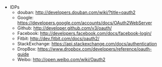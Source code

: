 * IDPs
  - douban: http://developers.douban.com/wiki/?title=oauth2
  - Google: <https://developers.google.com/accounts/docs/OAuth2WebServer>
  - Github: <http://developer.github.com/v3/oauth/>
  - Facebook: <http://developers.facebook.com/docs/facebook-login/>
  - Fitbit: <http://dev.fitbit.com/docs/oauth2/>
  - StackExchange: <https://api.stackexchange.com/docs/authentication>
  - DropBox: <https://www.dropbox.com/developers/reference/oauth-guide>
  - Weibo: <http://open.weibo.com/wiki/Oauth2>
